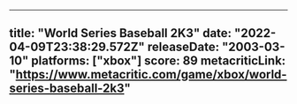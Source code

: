 
---
title: "World Series Baseball 2K3"
date: "2022-04-09T23:38:29.572Z"
releaseDate: "2003-03-10"
platforms: ["xbox"]
score: 89
metacriticLink: "https://www.metacritic.com/game/xbox/world-series-baseball-2k3"
---

